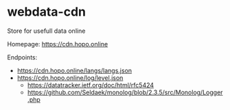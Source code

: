 # webdata-cdn

Store for usefull data online

Homepage: https://cdn.hopo.online

Endpoints:

- https://cdn.hopo.online/langs/langs.json
- https://cdn.hopo.online/log/level.json
  - https://datatracker.ietf.org/doc/html/rfc5424
  - https://github.com/Seldaek/monolog/blob/2.3.5/src/Monolog/Logger.php
